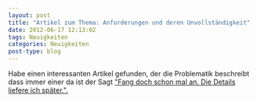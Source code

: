 ```yaml
---
layout: post
title: "Artikel zum Thema: Anforderungen und deren Unvollständigkeit"
date: 2012-06-17 12:13:02
tags: Neuigkeiten
categories: Neuigkeiten
post-type: blog
---
```

Habe einen interessanten Artikel gefunden, der die Problematik beschreibt dass immer einer da ist der Sagt <a href="http://www.nczonline.net/blog/2012/06/12/the-care-and-feeding-of-software-engineers-or-why-engineers-are-grumpy/"  title="http://www.nczonline.net/blog/2012/06/12/the-care-and-feeding-of-software-engineers-or-why-engineers-are-grumpy/">"Fang doch schon mal an. Die Details liefere ich später.".</a>
